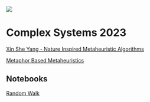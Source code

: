 <img src ='https://d32ogoqmya1dw8.cloudfront.net/images/NAGTWorkshops/complexsystems/workshop2010/history_complexity_science.v2.jpg'>

# Complex Systems 2023
[Xin She Yang - Nature Inspired Metaheuristic Algorithms](https://www.amazon.com/Nature-Inspired-Metaheuristic-Algorithms-Xin-She-Yang/dp/1905986289?ref_=ast_sto_dp)

[Metaphor Based Metaheuristics](https://en.wikipedia.org/wiki/List_of_metaphor-based_metaheuristics)

## Notebooks
[Random Walk](https://colab.research.google.com/drive/1PqagE494INfj4bHWehOujGNIHk6VI9mB?usp=sharing)

